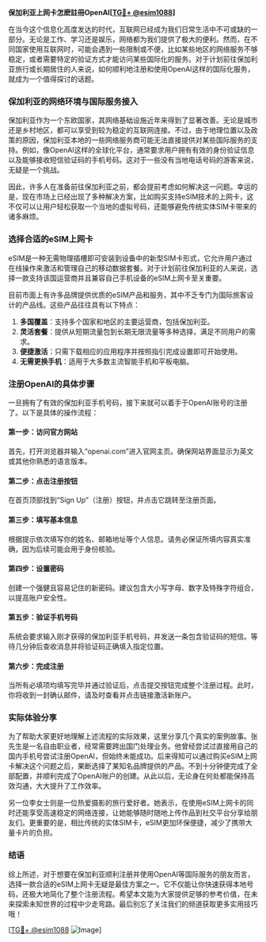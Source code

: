 **保加利亚上网卡怎麽註冊OpenAI[[TG💪+ @esim1088](https://t.me/s/esim1088)]**

在当今这个信息化高度发达的时代，互联网已经成为我们日常生活中不可或缺的一部分。无论是工作、学习还是娱乐，网络都为我们提供了极大的便利。然而，在不同国家使用互联网时，可能会遇到一些限制或不便，比如某些地区的网络服务不够稳定，或者需要特定的验证方式才能访问某些国际化的服务。对于计划前往保加利亚旅行或长期居住的人来说，如何顺利地注册和使用OpenAI这样的国际化服务，就成为一个值得探讨的话题。

### 保加利亚的网络环境与国际服务接入

保加利亚作为一个东欧国家，其网络基础设施近年来得到了显著改善。无论是城市还是乡村地区，都可以享受到较为稳定的互联网连接。不过，由于地理位置以及政策的原因，保加利亚本地的一些网络服务商可能无法直接提供对某些国际服务的支持。例如，像OpenAI这样的全球化平台，通常要求用户拥有有效的身份验证信息以及能够接收短信验证码的手机号码。这对于一些没有当地电话号码的游客来说，无疑是一个挑战。

因此，许多人在准备前往保加利亚之前，都会提前考虑如何解决这一问题。幸运的是，现在市场上已经出现了多种解决方案，比如购买支持eSIM技术的上网卡，这不仅可以让用户轻松获取一个当地的虚拟号码，还能够避免传统实体SIM卡带来的诸多麻烦。

### 选择合适的eSIM上网卡

eSIM是一种无需物理插槽即可安装到设备中的新型SIM卡形式，它允许用户通过在线操作来激活和管理自己的移动数据套餐。对于计划前往保加利亚的人来说，选择一款支持该国运营商并且兼容自己手机设备的eSIM上网卡至关重要。

目前市面上有许多品牌提供优质的eSIM产品和服务，其中不乏专门为国际旅客设计的产品线。这些产品往往具有以下特点：

1. **多国覆盖**：支持多个国家和地区的主要运营商，包括保加利亚。
2. **灵活套餐**：提供从短期流量包到长期无限流量等多种选择，满足不同用户的需求。
3. **便捷激活**：只需下载相应的应用程序并按照指引完成设置即可开始使用。
4. **无需更换手机**：适用于大多数主流智能手机和平板电脑。

### 注册OpenAI的具体步骤

一旦拥有了有效的保加利亚手机号码，接下来就可以着手于OpenAI账号的注册了。以下是具体的操作流程：

#### 第一步：访问官方网站
首先，打开浏览器并输入“openai.com”进入官网主页。确保网站界面显示为英文或其他你熟悉的语言版本。

#### 第二步：点击注册按钮
在首页顶部找到“Sign Up”（注册）按钮，并点击它跳转至注册页面。

#### 第三步：填写基本信息
根据提示依次填写你的姓名、邮箱地址等个人信息。请务必保证所填内容真实准确，因为后续可能会用于身份核验。

#### 第四步：设置密码
创建一个强健且容易记住的新密码。建议包含大小写字母、数字及特殊字符组合，以提高账户安全性。

#### 第五步：验证手机号码
系统会要求输入刚才获得的保加利亚手机号码，并发送一条包含验证码的短信。等待几分钟后查收消息并将验证码正确填入指定位置。

#### 第六步：完成注册
当所有必填项均填写完毕并通过验证后，点击提交按钮完成整个注册过程。此时，你将收到一封确认邮件，请及时查看并点击链接激活新账户。

### 实际体验分享

为了帮助大家更好地理解上述流程的实际效果，这里分享几个真实的案例故事。张先生是一名自由职业者，经常需要跨出国门处理业务。他曾经尝试过直接用自己的国内手机号尝试注册OpenAI，但始终未能成功。后来得知可以通过购买eSIM上网卡解决这个问题之后，果断选择了某知名品牌提供的产品。不到十分钟便完成了全部配置，并顺利完成了OpenAI账户的创建。从此以后，无论身在何处都能保持高效沟通，大大提升了工作效率。

另一位李女士则是一位热爱摄影的旅行爱好者。她表示，在使用eSIM上网卡的同时还能享受高速稳定的网络连接，让她能够随时随地上传作品到社交平台分享给朋友们。更重要的是，相比传统的实体SIM卡，eSIM更加环保便捷，减少了携带大量卡片的负担。

### 结语

综上所述，对于想要在保加利亚顺利注册并使用OpenAI等国际服务的朋友而言，选择一款合适的eSIM上网卡无疑是最佳方案之一。它不仅能让你快速获得本地号码，还极大地简化了整个注册流程。希望本文能为大家提供足够的参考价值，在未来探索未知世界的过程中少走弯路。最后别忘了关注我们的频道获取更多实用技巧哦！

[[TG💪+ @esim1088](https://t.me/s/esim1088) ![Image](https://i.postimg.cc/4NQfJmqS/Snipaste-2025-05-13-00-14-12.png)]
